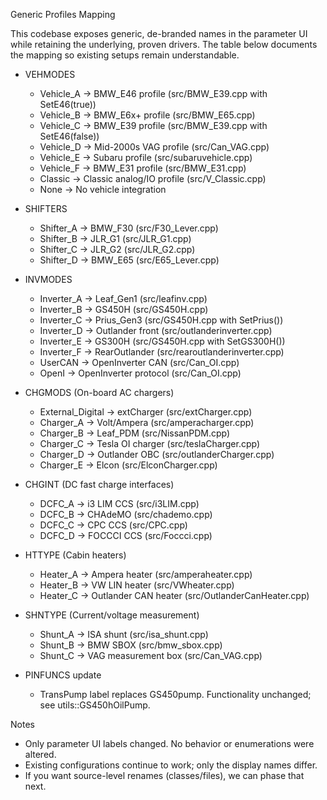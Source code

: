 Generic Profiles Mapping

This codebase exposes generic, de-branded names in the parameter UI while retaining the underlying, proven drivers. The table below documents the mapping so existing setups remain understandable.

- VEHMODES
  - Vehicle_A → BMW_E46 profile (src/BMW_E39.cpp with SetE46(true))
  - Vehicle_B → BMW_E6x+ profile (src/BMW_E65.cpp)
  - Vehicle_C → BMW_E39 profile (src/BMW_E39.cpp with SetE46(false))
  - Vehicle_D → Mid-2000s VAG profile (src/Can_VAG.cpp)
  - Vehicle_E → Subaru profile (src/subaruvehicle.cpp)
  - Vehicle_F → BMW_E31 profile (src/BMW_E31.cpp)
  - Classic → Classic analog/IO profile (src/V_Classic.cpp)
  - None → No vehicle integration

- SHIFTERS
  - Shifter_A → BMW_F30 (src/F30_Lever.cpp)
  - Shifter_B → JLR_G1 (src/JLR_G1.cpp)
  - Shifter_C → JLR_G2 (src/JLR_G2.cpp)
  - Shifter_D → BMW_E65 (src/E65_Lever.cpp)

- INVMODES
  - Inverter_A → Leaf_Gen1 (src/leafinv.cpp)
  - Inverter_B → GS450H (src/GS450H.cpp)
  - Inverter_C → Prius_Gen3 (src/GS450H.cpp with SetPrius())
  - Inverter_D → Outlander front (src/outlanderinverter.cpp)
  - Inverter_E → GS300H (src/GS450H.cpp with SetGS300H())
  - Inverter_F → RearOutlander (src/rearoutlanderinverter.cpp)
  - UserCAN → OpenInverter CAN (src/Can_OI.cpp)
  - OpenI → OpenInverter protocol (src/Can_OI.cpp)

- CHGMODS (On-board AC chargers)
  - External_Digital → extCharger (src/extCharger.cpp)
  - Charger_A → Volt/Ampera (src/amperacharger.cpp)
  - Charger_B → Leaf_PDM (src/NissanPDM.cpp)
  - Charger_C → Tesla OI charger (src/teslaCharger.cpp)
  - Charger_D → Outlander OBC (src/outlanderCharger.cpp)
  - Charger_E → Elcon (src/ElconCharger.cpp)

- CHGINT (DC fast charge interfaces)
  - DCFC_A → i3 LIM CCS (src/i3LIM.cpp)
  - DCFC_B → CHAdeMO (src/chademo.cpp)
  - DCFC_C → CPC CCS (src/CPC.cpp)
  - DCFC_D → FOCCCI CCS (src/Foccci.cpp)

- HTTYPE (Cabin heaters)
  - Heater_A → Ampera heater (src/amperaheater.cpp)
  - Heater_B → VW LIN heater (src/VWheater.cpp)
  - Heater_C → Outlander CAN heater (src/OutlanderCanHeater.cpp)

- SHNTYPE (Current/voltage measurement)
  - Shunt_A → ISA shunt (src/isa_shunt.cpp)
  - Shunt_B → BMW SBOX (src/bmw_sbox.cpp)
  - Shunt_C → VAG measurement box (src/Can_VAG.cpp)

- PINFUNCS update
  - TransPump label replaces GS450pump. Functionality unchanged; see utils::GS450hOilPump.

Notes
- Only parameter UI labels changed. No behavior or enumerations were altered.
- Existing configurations continue to work; only the display names differ.
- If you want source-level renames (classes/files), we can phase that next.

